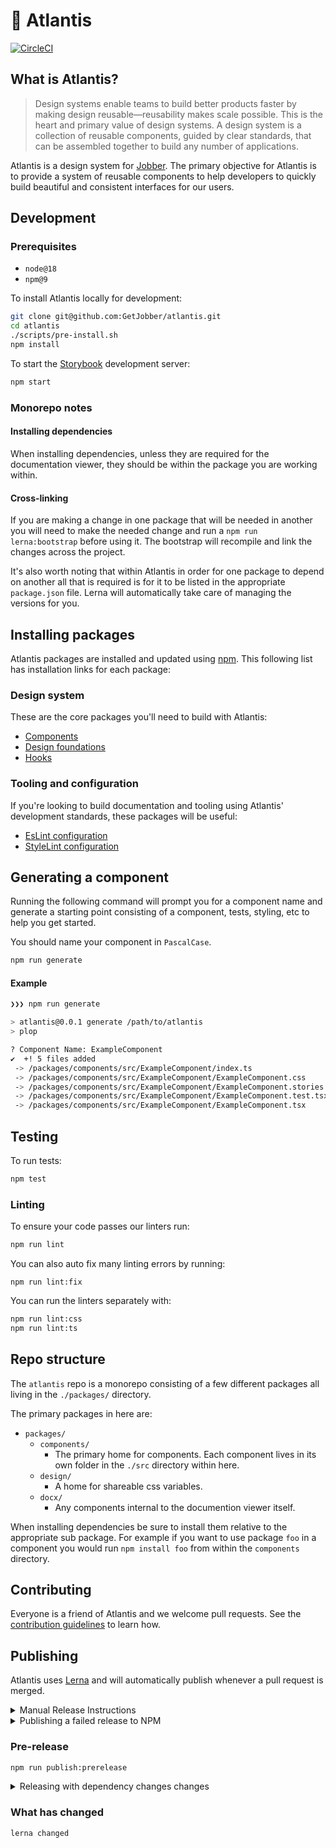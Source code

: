 # 🔱 Atlantis

[![CircleCI](https://circleci.com/gh/GetJobber/atlantis/tree/master.svg?style=svg&circle-token=3f1b0343273ef589350516e23713e81c8c3ac094)](https://circleci.com/gh/GetJobber/atlantis/tree/master)

## What is Atlantis?

> Design systems enable teams to build better products faster by making design
> reusable—reusability makes scale possible. This is the heart and primary value
> of design systems. A design system is a collection of reusable components,
> guided by clear standards, that can be assembled together to build any number
> of applications.

Atlantis is a design system for [Jobber](https://getjobber.com). The primary
objective for Atlantis is to provide a system of reusable components to help
developers to quickly build beautiful and consistent interfaces for our users.

## Development

### Prerequisites

- `node@18`
- `npm@9`

To install Atlantis locally for development:

```sh
git clone git@github.com:GetJobber/atlantis.git
cd atlantis
./scripts/pre-install.sh
npm install
```

To start the [Storybook](https://storybook.js.org/) development server:

```sh
npm start
```

### Monorepo notes

#### Installing dependencies

When installing dependencies, unless they are required for the documentation
viewer, they should be within the package you are working within.

#### Cross-linking

If you are making a change in one package that will be needed in another you
will need to make the needed change and run a `npm run lerna:bootstrap` before
using it. The bootstrap will recompile and link the changes across the project.

It's also worth noting that within Atlantis in order for one package to depend
on another all that is required is for it to be listed in the appropriate
`package.json` file. Lerna will automatically take care of managing the versions
for you.

## Installing packages

Atlantis packages are installed and updated using [npm](https://www.npmjs.com/).
This following list has installation links for each package:

### Design system

These are the core packages you'll need to build with Atlantis:

- [Components](/packages/components)
- [Design foundations](/packages/design)
- [Hooks](/packages/hooks)

### Tooling and configuration

If you're looking to build documentation and tooling using Atlantis' development
standards, these packages will be useful:

- [EsLint configuration](/packages/eslint-config)
- [StyleLint configuration](/packages/stylelint-config)

## Generating a component

Running the following command will prompt you for a component name and generate
a starting point consisting of a component, tests, styling, etc to help you get
started.

You should name your component in `PascalCase`.

```sh
npm run generate
```

#### Example

```sh
❯❯❯ npm run generate

> atlantis@0.0.1 generate /path/to/atlantis
> plop

? Component Name: ExampleComponent
✔  +! 5 files added
 -> /packages/components/src/ExampleComponent/index.ts
 -> /packages/components/src/ExampleComponent/ExampleComponent.css
 -> /packages/components/src/ExampleComponent/ExampleComponent.stories.mdx
 -> /packages/components/src/ExampleComponent/ExampleComponent.test.tsx
 -> /packages/components/src/ExampleComponent/ExampleComponent.tsx
```

## Testing

To run tests:

```sh
npm test
```

### Linting

To ensure your code passes our linters run:

```sh
npm run lint
```

You can also auto fix many linting errors by running:

```
npm run lint:fix
```

You can run the linters separately with:

```sh
npm run lint:css
npm run lint:ts
```

## Repo structure

The `atlantis` repo is a monorepo consisting of a few different packages all
living in the `./packages/` directory.

The primary packages in here are:

- `packages/`
  - `components/`
    - The primary home for components. Each component lives in its own folder in
      the `./src` directory within here.
  - `design/`
    - A home for shareable css variables.
  - `docx/`
    - Any components internal to the documention viewer itself.

When installing dependencies be sure to install them relative to the appropriate
sub package. For example if you want to use package `foo` in a component you
would run `npm install foo` from within the `components` directory.

## Contributing

Everyone is a friend of Atlantis and we welcome pull requests. See the
[contribution guidelines](../?path=/docs/contributing--page) to learn how.

## Publishing

Atlantis uses [Lerna](https://github.com/lerna/lerna) and will automatically
publish whenever a pull request is merged.

<details>
<summary>Manual Release Instructions</summary>
<p>Follow <a href="https://semver.org" target="_blank">semver</a> when choosing versions.</p>
<code>npm run release-the-kraken</code>
</details>
<details>
<summary>Publishing a failed release to NPM</summary>
<p>
  In some cases, the automatic release may successfully bump the version and add
  a <a href="https://atlantis.getjobber.com/packages-components-changelog">changelog</a> but
  fail to publish to NPM. If this happens and you're one of the Atlantis NPM
  collaborators, run the code below to send unpublished versions to NPM.
</p>
<code>npm run release:unpublished-package</code>
</details>

### Pre-release

```sh
npm run publish:prerelease
```

<details>
<summary>Releasing with dependency changes changes</summary>

Lerna automatically determines which package changed and can be released.
However, if you've only changed/added/updated an NPM package, Lerna won't count
that as a releasable "change". The script below should allow you to create a
prerelease for package changes.

```
npm run publish:prerelease:force @jobber/components
```

_NOTE: You can replace `@jobber/components` with the package you want to
prerelease or remove it to prerelease all of them._

</details>

### What has changed

```sh
lerna changed
```
